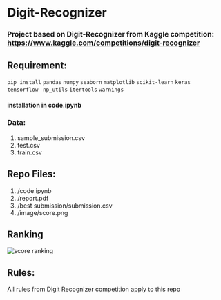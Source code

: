 # Digit-Recognizer

### Project based on Digit-Recognizer from Kaggle competition: https://www.kaggle.com/competitions/digit-recognizer

## Requirement:

`pip install`
`pandas`
`numpy`
`seaborn`
`matplotlib`
`scikit-learn`
`keras `
`tensorflow `
`np_utils`
`itertools`
`warnings`

#### installation in code.ipynb

### Data: 
1. sample_submission.csv
2. test.csv
3. train.csv

## Repo Files:
1. /code.ipynb
2. /report.pdf
3. /best submission/submission.csv
4. /image/score.png

## Ranking
![score ranking](https://github.com/Alexander-Hung/ICS435-Project/blob/main/image/score.png?raw=true)

## Rules:

All rules from Digit Recognizer competition apply to this repo
